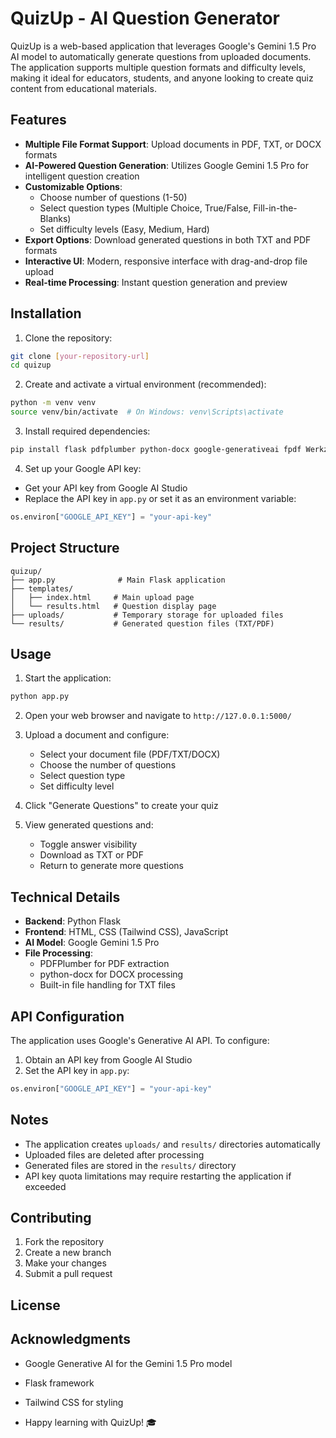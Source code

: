 # QuizUp - AI Question Generator

QuizUp is a web-based application that leverages Google's Gemini 1.5 Pro AI model to automatically generate questions from uploaded documents. The application supports multiple question formats and difficulty levels, making it ideal for educators, students, and anyone looking to create quiz content from educational materials.

## Features

- **Multiple File Format Support**: Upload documents in PDF, TXT, or DOCX formats
- **AI-Powered Question Generation**: Utilizes Google Gemini 1.5 Pro for intelligent question creation
- **Customizable Options**:
  - Choose number of questions (1-50)
  - Select question types (Multiple Choice, True/False, Fill-in-the-Blanks)
  - Set difficulty levels (Easy, Medium, Hard)
- **Export Options**: Download generated questions in both TXT and PDF formats
- **Interactive UI**: Modern, responsive interface with drag-and-drop file upload
- **Real-time Processing**: Instant question generation and preview

## Installation

1. Clone the repository:
```bash
git clone [your-repository-url]
cd quizup
```

2. Create and activate a virtual environment (recommended):
```bash
python -m venv venv
source venv/bin/activate  # On Windows: venv\Scripts\activate
```

3. Install required dependencies:
```bash
pip install flask pdfplumber python-docx google-generativeai fpdf Werkzeug
```

4. Set up your Google API key:
- Get your API key from Google AI Studio
- Replace the API key in `app.py` or set it as an environment variable:
```python
os.environ["GOOGLE_API_KEY"] = "your-api-key"
```

## Project Structure

```
quizup/
├── app.py              # Main Flask application
├── templates/
│   ├── index.html     # Main upload page
│   └── results.html   # Question display page
├── uploads/           # Temporary storage for uploaded files
└── results/           # Generated question files (TXT/PDF)
```

## Usage

1. Start the application:
```bash
python app.py
```

2. Open your web browser and navigate to `http://127.0.0.1:5000/`

3. Upload a document and configure:
   - Select your document file (PDF/TXT/DOCX)
   - Choose the number of questions
   - Select question type
   - Set difficulty level

4. Click "Generate Questions" to create your quiz

5. View generated questions and:
   - Toggle answer visibility
   - Download as TXT or PDF
   - Return to generate more questions

## Technical Details

- **Backend**: Python Flask
- **Frontend**: HTML, CSS (Tailwind CSS), JavaScript
- **AI Model**: Google Gemini 1.5 Pro
- **File Processing**: 
  - PDFPlumber for PDF extraction
  - python-docx for DOCX processing
  - Built-in file handling for TXT files

## API Configuration

The application uses Google's Generative AI API. To configure:

1. Obtain an API key from Google AI Studio
2. Set the API key in `app.py`:
```python
os.environ["GOOGLE_API_KEY"] = "your-api-key"
```

## Notes

- The application creates `uploads/` and `results/` directories automatically
- Uploaded files are deleted after processing
- Generated files are stored in the `results/` directory
- API key quota limitations may require restarting the application if exceeded

## Contributing

1. Fork the repository
2. Create a new branch
3. Make your changes
4. Submit a pull request

## License

## Acknowledgments

- Google Generative AI for the Gemini 1.5 Pro model
- Flask framework
- Tailwind CSS for styling

- Happy learning with QuizUp! 🎓
